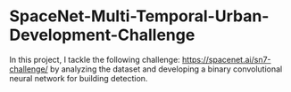 # SpaceNet-Multi-Temporal-Urban-Development-Challenge
In this project, I tackle the following challenge: https://spacenet.ai/sn7-challenge/ by analyzing the dataset and developing a binary convolutional neural network for building detection.
